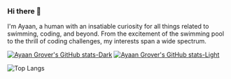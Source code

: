 ### Hi there 👋

I'm Ayaan, a human with an insatiable curiosity for all things related to swimming, coding, and beyond. From the excitement of the swimming pool to the thrill of coding challenges, my interests span a wide spectrum.

[![Ayaan Grover's GitHub stats-Dark](https://github-readme-stats.vercel.app/api?username=ayaangrover&show_icons=true&theme=dark#gh-dark-mode-only)](https://github.com/ayaangrover/github-readme-stats#gh-dark-mode-only)
[![Ayaan Grover's GitHub stats-Light](https://github-readme-stats.vercel.app/api?username=ayaangrover&show_icons=true&theme=default#gh-light-mode-only)](https://github.com/ayaangrover/github-readme-stats#gh-light-mode-only)

![Top Langs](https://github-readme-stats.vercel.app/api/top-langs/?username=ayaangrover&layout=compact)
